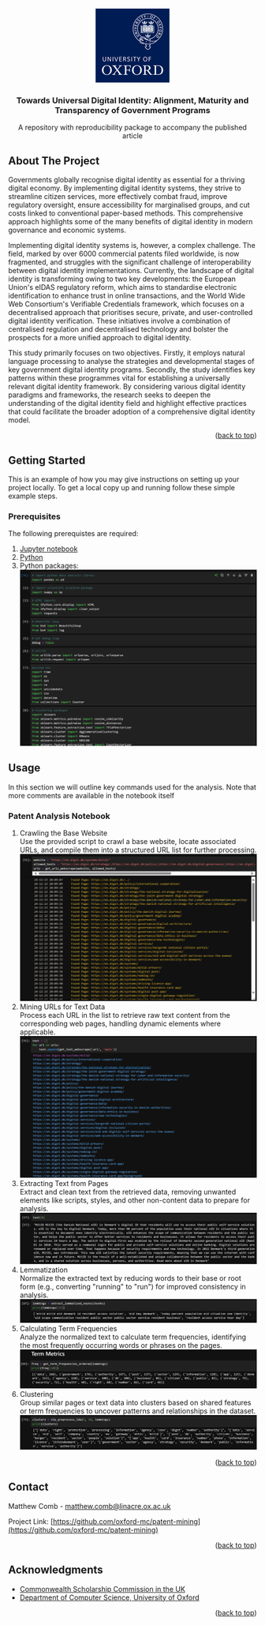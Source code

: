 
<!-- PROJECT LOGO -->
<br />
<div align="center">
    <img src="images/oxford_logo.png" alt="OxfordLogo" width="150" height="150">

  <h3 align="center">Towards Universal Digital Identity:  Alignment, Maturity and Transparency of Government Programs</h3>

  <p align="center">
    A repository with reproducibility package to accompany the published article
    <br />

  </p>
</div>



<!-- ABOUT THE PROJECT -->
## About The Project

<p>Governments globally recognise digital identity as essential for a thriving digital economy. By implementing digital identity systems, they strive to streamline citizen services, more effectively combat fraud, improve regulatory oversight, ensure accessibility for marginalised groups, and cut costs linked to conventional paper-based methods. This comprehensive approach highlights some of the many benefits of digital identity in modern governance and economic systems.</p>

<p>Implementing digital identity systems is, however, a complex challenge. The field, marked by over 6000 commercial patents filed worldwide, is now fragmented, and struggles with the significant challenge of interoperability between digital identity implementations. Currently, the landscape of digital identity is transforming owing to two key developments: the European Union's eIDAS regulatory reform, which aims to standardise electronic identification to enhance trust in online transactions, and the World Wide Web Consortium's Verifiable Credentials framework, which focuses on a decentralised approach that prioritises secure, private, and user-controlled digital identity verification. These initiatives involve a combination of centralised regulation and decentralised technology and bolster the prospects for a more unified approach to digital identity.</p>

<p>This study primarily focuses on two objectives. Firstly, it employs natural language processing to analyse the strategies and developmental stages of key government digital identity programs. Secondly, the study identifies key patterns within these programmes vital for establishing a universally relevant digital identity framework. By considering various digital identity paradigms and frameworks, the research seeks to deepen the understanding of the digital identity field and highlight effective practices that could facilitate the broader adoption of a comprehensive digital identity model.</p>

<!-- Use the `BLANK_README.md` to get started.-->

<p align="right">(<a href="#readme-top">back to top</a>)</p>


<!-- GETTING STARTED -->
## Getting Started

This is an example of how you may give instructions on setting up your project locally.
To get a local copy up and running follow these simple example steps.

### Prerequisites
The following prerequistes are required:
1. [Jupyter notebook](https://jupyter.org/)
2. [Python](https://www.python.org/)
3. Python packages: </br><img src="images/sc4.png" alt="PythonPackages">


<!-- USAGE EXAMPLES -->
## Usage

In this section we will outline key commands used for the analysis. Note that more comments are available in the notebook itself










### Patent Analysis Notebook
1. Crawling the Base Website </br>
   Use the provided script to crawl a base website, locate associated URLs, and compile them into a structured URL list for further processing.
   <img src="images/display1.png" alt="Crawling">
2. Mining URLs for Text Data </br>
   Process each URL in the list to retrieve raw text content from the corresponding web pages, handling dynamic elements where applicable.
   <img src="images/display2.png" alt="Mining">
3. Extracting Text from Pages </br>
   Extract and clean text from the retrieved data, removing unwanted elements like scripts, styles, and other non-content data to prepare for analysis.
   <img src="images/display3.png" alt="Extracting">
4. Lemmatization </br>
   Normalize the extracted text by reducing words to their base or root form (e.g., converting "running" to "run") for improved consistency in analysis.
   <img src="images/SC1.png" alt="Lemma">
5. Calculating Term Frequencies </br>
   Analyze the normalized text to calculate term frequencies, identifying the most frequently occurring words or phrases on the pages.
   <img src="images/sc2.png" alt="Frequency">
6. Clustering </br>
   Group similar pages or text data into clusters based on shared features or term frequencies to uncover patterns and relationships in the dataset.
   <img src="images/sc3.png" alt="Clustering">

<p align="right">(<a href="#readme-top">back to top</a>)</p>



<!-- CONTACT -->
## Contact

Matthew Comb - matthew.comb@linacre.ox.ac.uk

Project Link: [https://github.com/oxford-mc/patent-mining](https://github.com/oxford-mc/patent-mining)

<p align="right">(<a href="#readme-top">back to top</a>)</p>



<!-- ACKNOWLEDGMENTS -->
## Acknowledgments

* [Commonwealth Scholarship Commission in the UK](https://cscuk.fcdo.gov.uk/)
* [Department of Computer Science, University of Oxford](https://www.cs.ox.ac.uk/)

<p align="right">(<a href="#readme-top">back to top</a>)</p>



<!-- MARKDOWN LINKS & IMAGES -->
<!-- https://www.markdownguide.org/basic-syntax/#reference-style-links -->
[contributors-shield]: https://img.shields.io/github/contributors/othneildrew/Best-README-Template.svg?style=for-the-badge
[contributors-url]: https://github.com/othneildrew/Best-README-Template/graphs/contributors
[forks-shield]: https://img.shields.io/github/forks/othneildrew/Best-README-Template.svg?style=for-the-badge
[forks-url]: https://github.com/othneildrew/Best-README-Template/network/members
[stars-shield]: https://img.shields.io/github/stars/othneildrew/Best-README-Template.svg?style=for-the-badge
[stars-url]: https://github.com/othneildrew/Best-README-Template/stargazers
[issues-shield]: https://img.shields.io/github/issues/othneildrew/Best-README-Template.svg?style=for-the-badge
[issues-url]: https://github.com/othneildrew/Best-README-Template/issues
[license-shield]: https://img.shields.io/github/license/othneildrew/Best-README-Template.svg?style=for-the-badge
[license-url]: https://github.com/othneildrew/Best-README-Template/blob/master/LICENSE.txt
[linkedin-shield]: https://img.shields.io/badge/-LinkedIn-black.svg?style=for-the-badge&logo=linkedin&colorB=555
[linkedin-url]: https://linkedin.com/in/othneildrew
[product-screenshot]: images/screenshot.png
[Next.js]: https://img.shields.io/badge/next.js-000000?style=for-the-badge&logo=nextdotjs&logoColor=white
[Next-url]: https://nextjs.org/
[React.js]: https://img.shields.io/badge/React-20232A?style=for-the-badge&logo=react&logoColor=61DAFB
[React-url]: https://reactjs.org/
[Vue.js]: https://img.shields.io/badge/Vue.js-35495E?style=for-the-badge&logo=vuedotjs&logoColor=4FC08D
[Vue-url]: https://vuejs.org/
[Angular.io]: https://img.shields.io/badge/Angular-DD0031?style=for-the-badge&logo=angular&logoColor=white
[Angular-url]: https://angular.io/
[Svelte.dev]: https://img.shields.io/badge/Svelte-4A4A55?style=for-the-badge&logo=svelte&logoColor=FF3E00
[Svelte-url]: https://svelte.dev/
[Laravel.com]: https://img.shields.io/badge/Laravel-FF2D20?style=for-the-badge&logo=laravel&logoColor=white
[Laravel-url]: https://laravel.com
[Bootstrap.com]: https://img.shields.io/badge/Bootstrap-563D7C?style=for-the-badge&logo=bootstrap&logoColor=white
[Bootstrap-url]: https://getbootstrap.com
[JQuery.com]: https://img.shields.io/badge/jQuery-0769AD?style=for-the-badge&logo=jquery&logoColor=white
[JQuery-url]: https://jquery.com 
